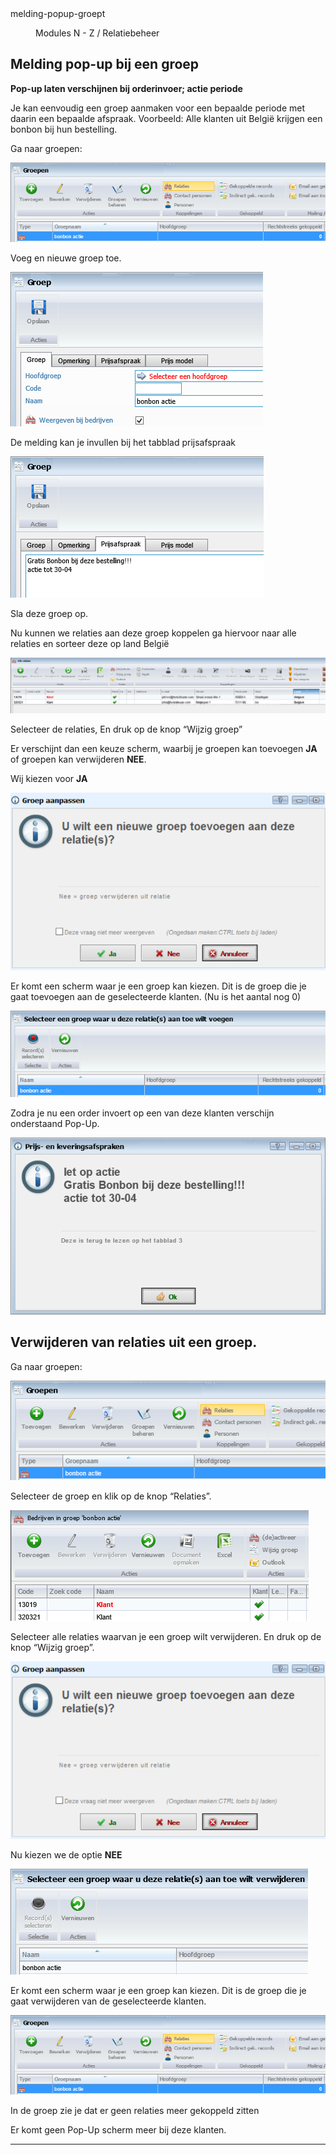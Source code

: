 <properties>
	<page>
		<title>melding-popup-groep</title>
		<description>melding-popup-groept</description>
	</page>
	<menu>
		<position>Modules N - Z / Relatiebeheer</position>
		<title>Melding pop-up bij een groep</title>
	</menu>
</properties>

## Melding pop-up bij een groep ##

**Pop-up laten verschijnen bij orderinvoer; actie periode**

Je kan eenvoudig een groep aanmaken voor een bepaalde periode met daarin een bepaalde afspraak. Voorbeeld:
Alle klanten uit België krijgen een bonbon bij hun bestelling.

Ga naar groepen:
 
![](images/1.PNG)

Voeg en nieuwe groep toe.
 
![](images/2.PNG)
 
De melding kan je invullen bij het tabblad prijsafspraak

![](images/3.PNG)

Sla deze groep op.

Nu kunnen we relaties aan deze groep koppelen ga hiervoor naar alle relaties en sorteer deze op land België

![](images/4.PNG)

Selecteer de relaties, En druk op de knop “Wijzig groep”
 
Er verschijnt dan een keuze scherm, waarbij je groepen kan toevoegen **JA** of groepen kan verwijderen **NEE**.

Wij kiezen voor **JA**

![](images/7.PNG)

Er komt een scherm waar je een groep kan kiezen. Dit is de groep die je gaat toevoegen aan de geselecteerde klanten. (Nu is het aantal nog 0)

![](images/8.PNG)

Zodra je nu een order invoert op een van deze klanten verschijn onderstaand Pop-Up.

![](images/9.PNG)
 
## Verwijderen van relaties uit een groep. ##

Ga naar groepen:

![](images/10.PNG)

Selecteer de groep en klik op de knop “Relaties”.

![](images/11.PNG)

Selecteer alle relaties waarvan je een groep wilt verwijderen. En druk op de knop “Wijzig groep”.

![](images/7.PNG)

Nu kiezen we de optie **NEE**

![](images/13.PNG)

Er komt een scherm waar je een groep kan kiezen. Dit is de groep die je gaat verwijderen van de geselecteerde klanten.

![](images/1.PNG)

In de groep zie je dat er geen relaties meer gekoppeld zitten

Er komt geen Pop-Up scherm meer bij deze klanten.

----------
